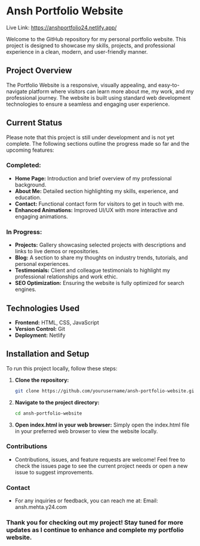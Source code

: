 # Ansh Portfolio Website

Live Link: https://anshportfolio24.netlify.app/

Welcome to the GitHub repository for my personal portfolio website. This project is designed to showcase my skills, projects, and professional experience in a clean, modern, and user-friendly manner.

## Project Overview

The Portfolio Website is a responsive, visually appealing, and easy-to-navigate platform where visitors can learn more about me, my work, and my professional journey. The website is built using standard web development technologies to ensure a seamless and engaging user experience.

## Current Status

Please note that this project is still under development and is not yet complete. The following sections outline the progress made so far and the upcoming features:

### Completed:
- **Home Page:** Introduction and brief overview of my professional background.
- **About Me:** Detailed section highlighting my skills, experience, and education.
- **Contact:** Functional contact form for visitors to get in touch with me.
- **Enhanced Animations:** Improved UI/UX with more interactive and engaging animations.

### In Progress:
- **Projects:** Gallery showcasing selected projects with descriptions and links to live demos or repositories.
- **Blog:** A section to share my thoughts on industry trends, tutorials, and personal experiences.
- **Testimonials:** Client and colleague testimonials to highlight my professional relationships and work ethic.
- **SEO Optimization:** Ensuring the website is fully optimized for search engines.

## Technologies Used
- **Frontend:** HTML, CSS, JavaScript
- **Version Control:** Git
- **Deployment:** Netlify

## Installation and Setup

To run this project locally, follow these steps:

1. **Clone the repository:**
   ```sh
   git clone https://github.com/yourusername/ansh-portfolio-website.git

2. **Navigate to the project directory:**
   ```sh
   cd ansh-portfolio-website
3. **Open index.html in your web browser:**
  Simply open the index.html file in your preferred web browser to view the website locally.


### Contributions
- Contributions, issues, and feature requests are welcome! Feel free to check the issues page to see the current project needs or open a new issue to suggest improvements.

### Contact
- For any inquiries or feedback, you can reach me at:
  Email: ansh.mehta.y24.com
  
### Thank you for checking out my project! Stay tuned for more updates as I continue to enhance and complete my portfolio website.
